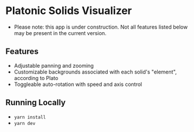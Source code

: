 # Platonic Solids Visualizer

- Please note: this app is under construction. Not all features listed below may be present in the current version.

## Features

- Adjustable panning and zooming
- Customizable backgrounds associated with each solid's "element", according to Plato
- Toggleable auto-rotation with speed and axis control

## Running Locally

- `yarn install`
- `yarn dev`
